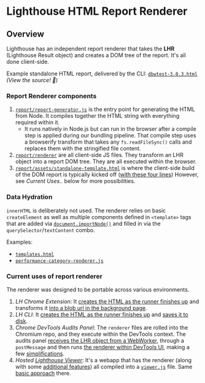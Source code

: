 # Lighthouse HTML Report Renderer

## Overview

Lighthouse has an independent report renderer that takes the **LHR** (Lighthouse Result object) and creates a DOM tree of the report. It's all done client-side.

Example standalone HTML report, delivered by the CLI: [`dbwtest-3.0.3.html`](https://googlechrome.github.io/lighthouse/reports/dbwtest-3.0.3.html) _(View the source! 📖)_

### Report Renderer components

1. [`report/report-generator.js`](https://github.com/GoogleChrome/lighthouse/blob/master/report/report-generator.js) is the entry point for generating the HTML from Node. It compiles together the HTML string with everything required within it.
   - It runs natively in Node.js but can run in the browser after a compile step is applied during our bundling pipeline. That compile step uses a browserify transform that takes any `fs.readFileSync()` calls and replaces them with the stringified file content.
1. [`report/renderer`](https://github.com/GoogleChrome/lighthouse/tree/master/report/renderer) are all client-side JS files. They transform an LHR object into a report DOM tree. They are all executed within the browser.
1. [`report/assets/standalone-template.html`](https://github.com/GoogleChrome/lighthouse/blob/master/core/report/html/report-template.html) is where the client-side build of the DOM report is typically kicked off ([with these four lines](https://github.com/GoogleChrome/lighthouse/blob/eda3a3e2e271249f261655f9504fd542d6acf0f8/core/report/html/report-template.html#L29-L33)) However, see _Current Uses.._ below for more possibilities.


### Data Hydration
`innerHTML` is deliberately not used. The renderer relies on basic `createElement` as well as multiple components defined in `<template>` tags that are added via [`document.importNode()`](https://developer.mozilla.org/en-US/docs/Web/API/Document/importNode) and filled in via the `querySelector`/`textContent` combo.

Examples:

* [`templates.html`](https://github.com/GoogleChrome/lighthouse/blob/master/report/assets/templates.html)
* [`performance-category-renderer.js`](https://github.com/GoogleChrome/lighthouse/blob/master/report/renderer/performance-category-renderer.js)

### Current uses of report renderer

The renderer was designed to be portable across various environments.

1. _LH Chrome Extension_: It [creates the HTML as the runner finishes up](https://github.com/GoogleChrome/lighthouse/blob/440155cdda377c458c0efce006bc3a69ce2a351c/lighthouse-core/runner.js#L137-L138) and transforms it [into a blob url in the background page](https://github.com/GoogleChrome/lighthouse/blob/440155cdda377c458c0efce006bc3a69ce2a351c/lighthouse-extension/app/src/lighthouse-ext-background.js#L129-L143).
1. _LH CLI_: It [creates the HTML as the runner finishes up](https://github.com/GoogleChrome/lighthouse/blob/440155cdda377c458c0efce006bc3a69ce2a351c/lighthouse-core/runner.js#L137-L138) and [saves it to disk](https://github.com/GoogleChrome/lighthouse/blob/440155cdda377c458c0efce006bc3a69ce2a351c/lighthouse-cli/printer.js#L71-L92).
1. _Chrome DevTools Audits Panel_: The `renderer` files are rolled into the Chromium repo, and they execute within the DevTools context. The audits panel [receives the LHR object from a WebWorker](https://github.com/ChromeDevTools/devtools-frontend/blob/aa1532c2f8bdc37c9886255644ed90ad01c61c77/front_end/audits/AuditsProtocolService.js#L27-L35), through a `postMessage` and then runs [the renderer within DevTools UI](https://github.com/ChromeDevTools/devtools-frontend/blob/aa1532c2f8bdc37c9886255644ed90ad01c61c77/front_end/audits/AuditsPanel.js#L123-L157), making a few [simplifications](https://github.com/ChromeDevTools/devtools-frontend/blob/master/front_end/audits/AuditsReportRenderer.js).
1. _Hosted [Lighthouse Viewer](https://googlechrome.github.io/lighthouse/viewer/)_: It's a webapp that has the renderer (along with some [additional features](https://github.com/GoogleChrome/lighthouse/blob/master/report/renderer/report-ui-features.js)) all compiled into a [`viewer.js`](https://googlechrome.github.io/lighthouse/viewer/src/viewer.js) file. Same [basic approach](https://github.com/GoogleChrome/lighthouse/blob/440155cdda377c458c0efce006bc3a69ce2a351c/lighthouse-viewer/app/src/lighthouse-report-viewer.js#L116-L117) there.
